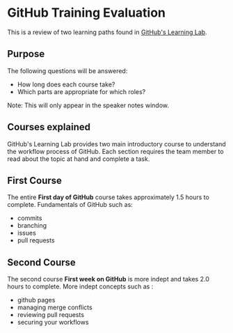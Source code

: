 # GitHub Training Evaluation

This is a review of two learning paths found in [GitHub's Learning Lab](https://lab.github.com/githubtraining/paths).



## Purpose

The following questions will be answered: 
  - How long does each course take?
  - Which parts are appropriate for which roles?
  
Note: This will only appear in the speaker notes window.



## Courses explained

GitHub's Learning Lab provides two main introductory course to understand the workflow process of GitHub.
Each section requires the team member to read about the topic at hand and complete a task.


## First Course

The entire **First day of GitHub** course takes approximately 1.5 hours to complete. Fundamentals of GitHub such as:
  - commits
  - branching
  - issues
  - pull requests


## Second Course

The second course **First week on GitHub** is more indept and takes 2.0 hours to complete. More indept concepts such as :
  - github pages
  - managing merge conflicts
  - reviewing pull requests 
  - securing your workflows
